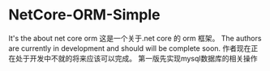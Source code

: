 # NetCore-ORM-Simple
It's the about net core orm
这是一个关于.net core 的 orm 框架。
The authors are currently in development and should will be complete soon.
作者现在正在处于开发中不就的将来应该可以完成。
第一版先实现mysql数据库的相关操作